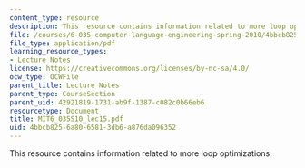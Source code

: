 ```yaml
---
content_type: resource
description: This resource contains information related to more loop optimizations.
file: /courses/6-035-computer-language-engineering-spring-2010/4bbcb8256a8065813db6a876da096352_MIT6_035S10_lec15.pdf
file_type: application/pdf
learning_resource_types:
- Lecture Notes
license: https://creativecommons.org/licenses/by-nc-sa/4.0/
ocw_type: OCWFile
parent_title: Lecture Notes
parent_type: CourseSection
parent_uid: 42921819-1731-ab9f-1387-c082c0b66eb6
resourcetype: Document
title: MIT6_035S10_lec15.pdf
uid: 4bbcb825-6a80-6581-3db6-a876da096352
---
```

This resource contains information related to more loop optimizations.